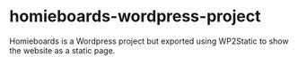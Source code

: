 # homieboards-wordpress-project
Homieboards is a Wordpress project but exported using WP2Static to show the website as a static page.
